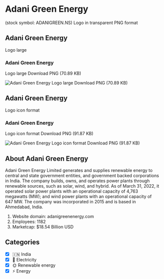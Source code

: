 # Adani Green Energy
 (stock symbol: ADANIGREEN.NS) Logo in transparent PNG format

## Adani Green Energy
 Logo large

### Adani Green Energy
 Logo large Download PNG (70.89 KB)

![Adani Green Energy
 Logo large Download PNG (70.89 KB)](/img/orig/ADANIGREEN.NS_BIG-9eaaba3b.png)

## Adani Green Energy
 Logo icon format

### Adani Green Energy
 Logo icon format Download PNG (91.87 KB)

![Adani Green Energy
 Logo icon format Download PNG (91.87 KB)](/img/orig/ADANIGREEN.NS-4063376d.png)

## About Adani Green Energy


Adani Green Energy Limited generates and supplies renewable energy to central and state government entities, and government backed corporations in India. The company builds, owns, and operates power plants through renewable sources, such as solar, wind, and hybrid. As of March 31, 2022, it operated solar power plants with an operational capacity of 4,763 megawatts (MW); and wind power plants with an operational capacity of 647 MW. The company was incorporated in 2015 and is based in Ahmedabad, India.

1. Website domain: adanigreenenergy.com
2. Employees: 1182
3. Marketcap: $18.54 Billion USD


## Categories
- [x] 🇮🇳 India
- [x] 🔋 Electricity
- [x] 🌞 Renewable energy
- [x] ⚡ Energy
